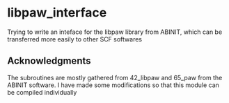 # libpaw_interface
Trying to write an inteface for the libpaw library from ABINIT, which can be transferred more easily to other SCF softwares

## Acknowledgments
The subroutines are mostly gathered from 42_libpaw and 65_paw from the ABINIT software. I have made some modifications so that this module can be compiled individually
